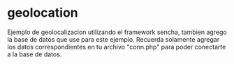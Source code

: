 geolocation
===========

Ejemplo de geolocalizacion utilizando el framework sencha, tambien agrego la base de datos que use para este ejemplo. Recuerda solamente agregar los datos correspondientes en tu archivo "conn.php" para poder conectarte a la base de datos.